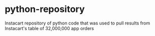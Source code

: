 # python-repository
Instacart repository of python code that was used to pull results from Instacart's table of 32,000,000 app orders
